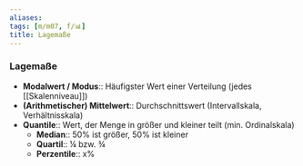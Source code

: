 ```yaml
---
aliases: 
tags: [m/m07, f/📊]
title: Lagemaße
---
```

### Lagemaße
- **Modalwert / Modus**:: Häufigster Wert einer Verteilung (jedes [[Skalenniveau]])
- **(Arithmetischer) Mittelwert**:: Durchschnittswert (Intervallskala, Verhältnisskala)
- **Quantile**:: Wert, der Menge in größer und kleiner teilt (min. Ordinalskala)
	- **Median**:: 50% ist größer, 50% ist kleiner
	- **Quartil**:: ¼ bzw. ¾
	- **Perzentile**:: x%